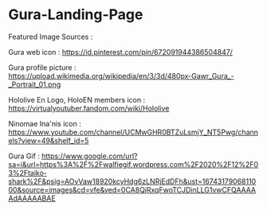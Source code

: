 # Gura-Landing-Page
Featured Image Sources :

Gura web icon : https://id.pinterest.com/pin/672091944386504847/

Gura profile picture : https://upload.wikimedia.org/wikipedia/en/3/3d/480px-Gawr_Gura_-_Portrait_01.png

Hololive En Logo, HoloEN members icon : https://virtualyoutuber.fandom.com/wiki/Hololive

Ninomae Ina'nis icon : https://www.youtube.com/channel/UCMwGHR0BTZuLsmjY_NT5Pwg/channels?view=49&shelf_id=5

Gura Gif : https://www.google.com/url?sa=i&url=https%3A%2F%2Fwalfiegif.wordpress.com%2F2020%2F12%2F03%2Ftaiko-shark%2F&psig=AOvVaw18920kcyHdg6zLNRjEdDFh&ust=1674317906811000&source=images&cd=vfe&ved=0CA8QjRxqFwoTCJDinLLG1vwCFQAAAAAdAAAAABAE

